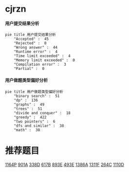 # cjrzn

<!-- tabs:start -->



#### **用户提交结果分析**

```mermaid
pie title 用户提交结果分析
    "Accepted" :  45
    "Rejected" :  0
    "Wrong answer" :  44
    "Runtime error" :  4
    "Time limit exceeded" :  4
    "Memory limit exceeded" :  0
    "Compilation error" :  3
    "Partial" :  0
```

#### **用户做题类型偏好分析**

```mermaid
pie title 用户做题类型偏好分析
    "binary search" :  51
    "dp" :  136
    "graphs" :  49
    "trees" :  51
    "divide and conquer" :  18
    "greedy" :  422
    "two pointers" :  6
    "dfs and similar" :  38
    "math" :  38
```



<!-- tabs:end -->
# 推荐题目
[1164P](https://codeforces.com/contest/1164/problem/P)
[901A](https://codeforces.com/contest/901/problem/A)
[338D](https://codeforces.com/contest/338/problem/D)
[617B](https://codeforces.com/contest/617/problem/B)
[893E](https://codeforces.com/contest/893/problem/E)
[493E](https://codeforces.com/contest/493/problem/E)
[1386A](https://codeforces.com/contest/1386/problem/A)
[1311F](https://codeforces.com/contest/1311/problem/F)
[264C](https://codeforces.com/contest/264/problem/C)
[1110D](https://codeforces.com/contest/1110/problem/D)
